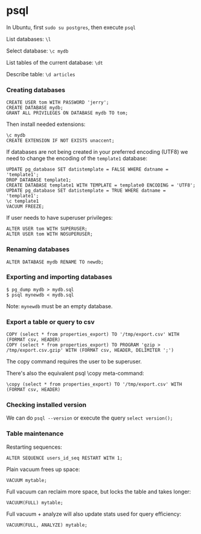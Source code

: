 psql
====

In Ubuntu, first `sudo su postgres`, then execute `psql`

List databases: `\l`

Select database: `\c mydb`

List tables of the current database: `\dt`

Describe table: `\d articles`

### Creating databases

```
CREATE USER tom WITH PASSWORD 'jerry';
CREATE DATABASE mydb;
GRANT ALL PRIVILEGES ON DATABASE mydb TO tom;
```

Then install needed extensions:
```
\c mydb
CREATE EXTENSION IF NOT EXISTS unaccent;
```

If databases are not being created in your preferred encoding (UTF8)
we need to change the encoding of the `template1` database:

```
UPDATE pg_database SET datistemplate = FALSE WHERE datname = 'template1';
DROP DATABASE template1;
CREATE DATABASE template1 WITH TEMPLATE = template0 ENCODING = 'UTF8';
UPDATE pg_database SET datistemplate = TRUE WHERE datname = 'template1';
\c template1
VACUUM FREEZE;
```

If user needs to have superuser privileges:
```
ALTER USER tom WITH SUPERUSER;
ALTER USER tom WITH NOSUPERUSER;
```

### Renaming databases

```
ALTER DATABASE mydb RENAME TO newdb;
```


### Exporting and importing databases

```
$ pg_dump mydb > mydb.sql
$ psql mynewdb < mydb.sql  
```

Note: `mynewdb` must be an empty database.


### Export a table or query to csv

```
COPY (select * from properties_export) TO '/tmp/export.csv' WITH (FORMAT csv, HEADER)
COPY (select * from properties_export) TO PROGRAM 'gzip > /tmp/export.csv.gzip' WITH (FORMAT csv, HEADER, DELIMITER ';')
```
The copy command requires the user to be superuser. 

There's also the equivalent psql \copy meta-command:

```
\copy (select * from properties_export) TO '/tmp/export.csv' WITH (FORMAT csv, HEADER)
```

### Checking installed version

We can do `psql --version` or execute the query `select version();`

### Table maintenance

Restarting sequences:

```
ALTER SEQUENCE users_id_seq RESTART WITH 1;
```

Plain vacuum frees up space:

```
VACUUM mytable;
```

Full vacuum can reclaim more space, but locks the table and takes longer:

```
VACUUM(FULL) mytable;
```

Full vacuum + analyze will also update stats used for query efficiency:

```
VACUUM(FULL, ANALYZE) mytable;
```



